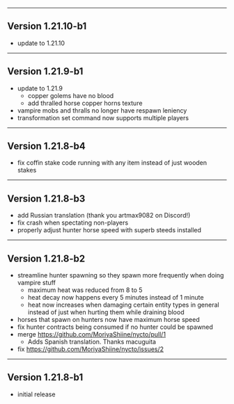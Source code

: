 ------------------------------------------------------
Version 1.21.10-b1
------------------------------------------------------
- update to 1.21.10

------------------------------------------------------
Version 1.21.9-b1
------------------------------------------------------
- update to 1.21.9
  - copper golems have no blood
  - add thralled horse copper horns texture
- vampire mobs and thralls no longer have respawn leniency
- transformation set command now supports multiple players

------------------------------------------------------
Version 1.21.8-b4
------------------------------------------------------
- fix coffin stake code running with any item instead of just wooden stakes

------------------------------------------------------
Version 1.21.8-b3
------------------------------------------------------
- add Russian translation (thank you artmax9082 on Discord!)
- fix crash when spectating non-players
- properly adjust hunter horse speed with superb steeds installed

------------------------------------------------------
Version 1.21.8-b2
------------------------------------------------------
- streamline hunter spawning so they spawn more frequently when doing vampire stuff
  - maximum heat was reduced from 8 to 5
  - heat decay now happens every 5 minutes instead of 1 minute
  - heat now increases when damaging certain entity types in general instead of just when hurting them while draining blood
- horses that spawn on hunters now have maximum horse speed
- fix hunter contracts being consumed if no hunter could be spawned
- merge https://github.com/MoriyaShiine/nycto/pull/1
  - Adds Spanish translation. Thanks macuguita
- fix https://github.com/MoriyaShiine/nycto/issues/2

------------------------------------------------------
Version 1.21.8-b1
------------------------------------------------------
- initial release
